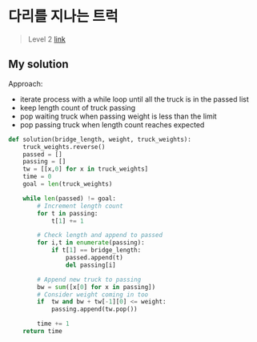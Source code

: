 # 다리를 지나는 트럭

> Level 2
> [link](https://programmers.co.kr/learn/courses/30/lessons/42583)

## My solution

Approach:

- iterate process with a while loop until all the truck is in the passed list
- keep length count of truck passing
- pop waiting truck when passing weight is less than the limit
- pop passing truck when length count reaches expected

```python
def solution(bridge_length, weight, truck_weights):
    truck_weights.reverse()
    passed = []
    passing = []
    tw = [[x,0] for x in truck_weights]
    time = 0
    goal = len(truck_weights)

    while len(passed) != goal:
        # Increment length count
        for t in passing:
            t[1] += 1

        # Check length and append to passed
        for i,t in enumerate(passing):
            if t[1] == bridge_length:
                passed.append(t)
                del passing[i]

        # Append new truck to passing
        bw = sum([x[0] for x in passing])
        # Consider weight coming in too
        if  tw and bw + tw[-1][0] <= weight:
            passing.append(tw.pop())

        time += 1
    return time
```
